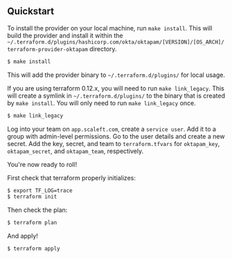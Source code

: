 Quickstart 
---------------------------
To install the provider on your local machine, run `make install`.  This will build the provider and install it within the `~/.terraform.d/plugins/hashicorp.com/okta/oktapam/[VERSION]/[OS_ARCH]/terraform-provider-oktapam` directory.

```sh
$ make install
```

This will add the provider binary to `~/.terraform.d/plugins/` for local usage. 

If you are using terraform 0.12.x, you will need to run `make link_legacy`.  This will create a symlink in `~/.terraform.d/plugins/` to the binary that is created by `make install`.  You will only need to run `make link_legacy` once.

```sh
$ make link_legacy
````

Log into your team on `app.scaleft.com`, create a `service user`. Add it to a group with admin-level permissions. 
Go to the user details and create a new secret. Add the key, secret, and team to `terraform.tfvars` for `oktapam_key`, `oktapam_secret`, and `oktapam_team`, respectively.

You're now ready to roll! 

First check that terraform properly initializes: 
```sh 
$ export TF_LOG=trace
$ terraform init
```

Then check the plan: 
```sh 
$ terraform plan
```

And apply! 
```sh 
$ terraform apply
```
